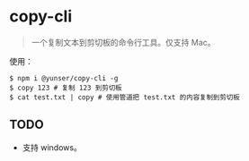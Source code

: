 # copy-cli

> 一个复制文本到剪切板的命令行工具。仅支持 Mac。

使用：

```shell
$ npm i @yunser/copy-cli -g
$ copy 123 # 复制 123 到剪切板
$ cat test.txt | copy # 使用管道把 test.txt 的内容复制到剪切板
```

## TODO

* 支持 windows。

